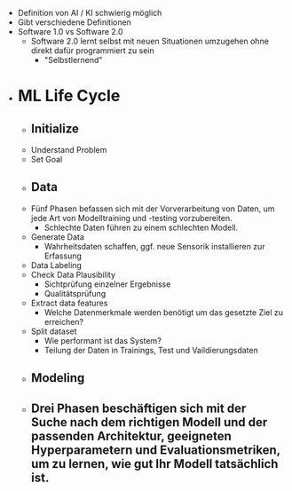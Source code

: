 - Definition von AI / KI schwierig möglich
- Gibt verschiedene Definitionen
- Software 1.0 vs Software 2.0
	- Software 2.0 lernt selbst mit neuen Situationen umzugehen ohne direkt dafür programmiert zu sein
		- "Selbstlernend"
- # ML Life Cycle
	- ## Initialize
	- Understand Problem
	- Set Goal
	- ## Data
	- Fünf Phasen befassen sich mit der Vorverarbeitung von Daten, um jede Art von Modelltraining und -testing vorzubereiten.
		- Schlechte Daten führen zu einem schlechten Modell.
	- Generate Data
		- Wahrheitsdaten schaffen, ggf. neue Sensorik installieren zur Erfassung
	- Data Labeling
	- Check Data Plausibility
		- Sichtprüfung einzelner Ergebnisse
		- Qualitätsprüfung
	- Extract data features
		- Welche Datenmerkmale werden benötigt um das gesetzte Ziel zu erreichen?
	- Split dataset
		- Wie performant ist das System?
		- Teilung der Daten in Trainings, Test und Vaildierungsdaten
	- ## Modeling
	- Drei Phasen beschäftigen sich mit der Suche nach dem richtigen Modell und der passenden Architektur, geeigneten Hyperparametern und Evaluationsmetriken, um zu lernen, wie gut Ihr Modell tatsächlich ist.
		-